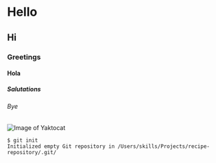 # Hello
## Hi
### Greetings
#### Hola
##### Salutations
###### Bye

![Image of Yaktocat](https://octodex.github.com/images/yaktocat.png)

```
$ git init
Initialized empty Git repository in /Users/skills/Projects/recipe-repository/.git/
```
